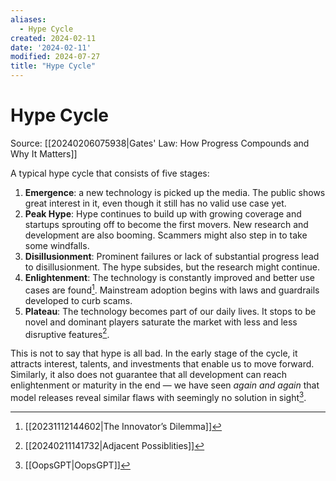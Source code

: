 ```yaml
---
aliases:
  - Hype Cycle
created: 2024-02-11
date: '2024-02-11'
modified: 2024-07-27
title: "Hype Cycle"
---
```


# Hype Cycle

Source: [[20240206075938|Gates' Law: How Progress Compounds and Why It Matters]]

A typical hype cycle that consists of five stages:
1. **Emergence**: a new technology is picked up the media. The public shows great interest in it, even though it still has no valid use case yet.
2. **Peak Hype**: Hype continues to build up with growing coverage and startups sprouting off to become the first movers. New research and development are also booming. Scammers might also step in to take some windfalls.
3. **Disillusionment**: Prominent failures or lack of substantial progress lead to disillusionment. The hype subsides, but the research might continue.
4. **Enlightenment**: The technology is constantly improved and better use cases are found[^1]. Mainstream adoption begins with laws and guardrails developed to curb scams.
5. **Plateau**: The technology becomes part of our daily lives. It stops to be novel and dominant players saturate the market with less and less disruptive features[^2].

This is not to say that hype is all bad. In the early stage of the cycle, it attracts interest, talents, and investments that enable us to move forward. Similarly, it also does not guarantee that all development can reach enlightenment or maturity in the end — we have seen _again and again_ that model releases reveal similar flaws with seemingly no solution in sight[^3].

[^1]: [[20231112144602|The Innovator’s Dilemma]]
[^2]: [[20240211141732|Adjacent Possiblities]]
[^3]: [[OopsGPT|OopsGPT]]